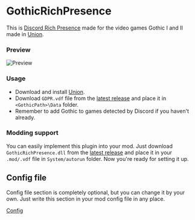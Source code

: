 # GothicRichPresence
This is [Discord Rich Presence](https://discord.com/rich-presence) made for the video games Gothic I and II made in [Union](https://worldofplayers.ru/threads/40376/).

### Preview
![Preview](https://i.imgur.com/1fBTsKt.gif)

### Usage
- Download and install [Union](https://worldofplayers.ru/threads/40376/).
- Download `GDPR.vdf` file from the [latest release](https://github.com/Lavalierre/GothicRichPresence/releases) and place it in `<GothicPath>\Data` folder.
- Remember to add Gothic to games detected by Discord if you haven't already.

### Modding support

You can easily implement this plugin into your mod. Just download `GothicRichPresence.dll` from the [latest release](https://github.com/Lavalierre/GothicRichPresence/releases) and place it in your `.mod/.vdf` file in `System/autorun` folder.
Now you're ready for setting it up.

## Config file

Config file section is completely optional, but you can change it by your own. Just write this section in your mod config file in any place.

[Config](https://i.imgur.com/9ZNG9zg.png)

